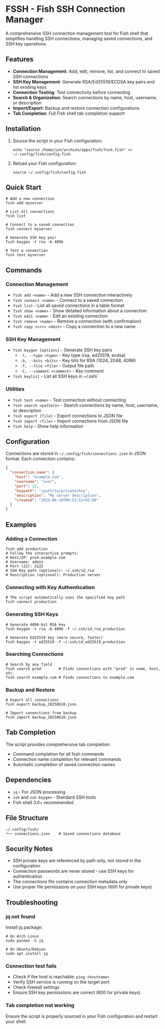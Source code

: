 # FSSH - Fish SSH Connection Manager

A comprehensive SSH connection management tool for Fish shell that simplifies handling SSH connections, managing saved connections, and SSH key operations.

## Features

- **Connection Management**: Add, edit, remove, list, and connect to saved SSH connections
- **SSH Key Management**: Generate RSA/Ed25519/ECDSA key pairs and list existing keys
- **Connection Testing**: Test connectivity before connecting
- **Search & Organization**: Search connections by name, host, username, or description
- **Import/Export**: Backup and restore connection configurations
- **Tab Completion**: Full Fish shell tab completion support

## Installation

1. Source the script in your Fish configuration:
   ```fish
   echo "source /home/ion/archion/apps/fssh/fssh.fish" >> ~/.config/fish/config.fish
   ```

2. Reload your Fish configuration:
   ```fish
   source ~/.config/fish/config.fish
   ```

## Quick Start

```fish
# Add a new connection
fssh add myserver

# List all connections
fssh list

# Connect to a saved connection
fssh connect myserver

# Generate SSH key pair
fssh keygen -t rsa -b 4096

# Test a connection
fssh test myserver
```

## Commands

### Connection Management
- `fssh add <name>` - Add a new SSH connection interactively
- `fssh connect <name>` - Connect to a saved connection
- `fssh list` - List all saved connections in a table format
- `fssh show <name>` - Show detailed information about a connection
- `fssh edit <name>` - Edit an existing connection
- `fssh remove <name>` - Remove a connection (with confirmation)
- `fssh copy <src> <dest>` - Copy a connection to a new name

### SSH Key Management
- `fssh keygen [options]` - Generate SSH key pairs
  - `-t, --type <type>` - Key type (rsa, ed25519, ecdsa)
  - `-b, --bits <bits>` - Key bits for RSA (1024, 2048, 4096)
  - `-f, --file <file>` - Output file path
  - `-C, --comment <comment>` - Key comment
- `fssh keylist` - List all SSH keys in ~/.ssh/

### Utilities
- `fssh test <name>` - Test connection without connecting
- `fssh search <pattern>` - Search connections by name, host, username, or description
- `fssh export [file]` - Export connections to JSON file
- `fssh import <file>` - Import connections from JSON file
- `fssh help` - Show help information

## Configuration

Connections are stored in `~/.config/fssh/connections.json` in JSON format. Each connection contains:

```json
{
  "connection_name": {
    "host": "example.com",
    "username": "user",
    "port": 22,
    "keypath": "/path/to/private/key",
    "description": "My server description",
    "created": "2025-06-10T00:53:52+02:00"
  }
}
```

## Examples

### Adding a Connection
```fish
fssh add production
# Follow the interactive prompts:
# Host/IP: prod.example.com
# Username: admin
# Port (22): 2222
# SSH Key path (optional): ~/.ssh/id_rsa
# Description (optional): Production server
```

### Connecting with Key Authentication
```fish
# The script automatically uses the specified key path
fssh connect production
```

### Generating SSH Keys
```fish
# Generate 4096-bit RSA key
fssh keygen -t rsa -b 4096 -f ~/.ssh/id_rsa_production

# Generate Ed25519 key (more secure, faster)
fssh keygen -t ed25519 -f ~/.ssh/id_ed25519_production
```

### Searching Connections
```fish
# Search by any field
fssh search prod        # Finds connections with "prod" in name, host, etc.
fssh search example.com # Finds connections to example.com
```

### Backup and Restore
```fish
# Export all connections
fssh export backup_20250610.json

# Import connections from backup
fssh import backup_20250610.json
```

## Tab Completion

The script provides comprehensive tab completion:
- Command completion for all fssh commands
- Connection name completion for relevant commands
- Automatic completion of saved connection names

## Dependencies

- `jq` - For JSON processing
- `ssh` and `ssh-keygen` - Standard SSH tools
- Fish shell 3.0+ recommended

## File Structure

```
~/.config/fssh/
└── connections.json    # Saved connections database
```

## Security Notes

- SSH private keys are referenced by path only, not stored in the configuration
- Connection passwords are never stored - use SSH keys for authentication
- The connections file contains connection metadata only
- Use proper file permissions on your SSH keys (600 for private keys)

## Troubleshooting

### jq not found
Install jq package:
```fish
# On Arch Linux
sudo pacman -S jq

# On Ubuntu/Debian
sudo apt install jq
```

### Connection test fails
- Check if the host is reachable: `ping <hostname>`
- Verify SSH service is running on the target port
- Check firewall settings
- Ensure SSH key permissions are correct (600 for private keys)

### Tab completion not working
Ensure the script is properly sourced in your Fish configuration and restart your shell.
